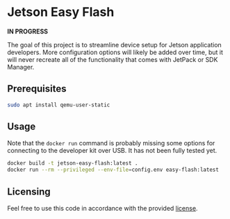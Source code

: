 # Jetson Easy Flash

**IN PROGRESS**

The goal of this project is to streamline device setup for Jetson application developers. More configuration options will likely be added over time, but it will never recreate all of the functionality that comes with JetPack or SDK Manager.

## Prerequisites

```bash
sudo apt install qemu-user-static
```

## Usage

Note that the `docker run` command is probably missing some options for connecting to the developer kit over USB. It has not been fully tested yet.

```bash
docker build -t jetson-easy-flash:latest . 
docker run --rm --privileged --env-file=config.env easy-flash:latest 
```

## Licensing

Feel free to use this code in accordance with the provided [license](LICENSE).

